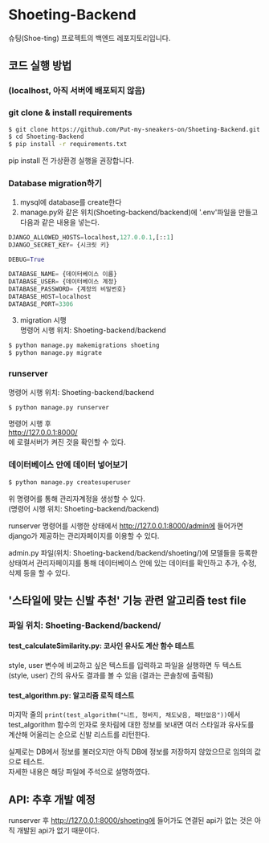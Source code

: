 # Shoeting-Backend
슈팅(Shoe-ting) 프로젝트의 백엔드 레포지토리입니다.

## 코드 실행 방법
### (localhost, 아직 서버에 배포되지 않음)
### git clone & install requirements
```bash
$ git clone https://github.com/Put-my-sneakers-on/Shoeting-Backend.git
$ cd Shoeting-Backend
$ pip install -r requirements.txt
```
pip install 전 가상환경 실행을 권장합니다.

### Database migration하기
1. mysql에 database를 create한다
2. manage.py와 같은 위치(Shoeting-backend/backend)에 '.env'파일을 만들고 다음과 같은 내용을 넣는다.
```python
DJANGO_ALLOWED_HOSTS=localhost,127.0.0.1,[::1]
DJANGO_SECRET_KEY= {시크릿 키}

DEBUG=True

DATABASE_NAME= {데이터베이스 이름}
DATABASE_USER= {데이터베이스 계정}
DATABASE_PASSWORD= {계정의 비밀번호}
DATABASE_HOST=localhost
DATABASE_PORT=3306
```
3. migration 시행  
명령어 시행 위치: Shoeting-backend/backend
```bash
$ python manage.py makemigrations shoeting
$ python manage.py migrate
```

### runserver
명령어 시행 위치: Shoeting-backend/backend
```bash
$ python manage.py runserver
```
명령어 시행 후  
http://127.0.0.1:8000/  
에 로컬서버가 켜진 것을 확인할 수 있다.

### 데이터베이스 안에 데이터 넣어보기
```bash
$ python manage.py createsuperuser
```
위 명령어를 통해 관리자계정을 생성할 수 있다.  
(명령어 시행 위치: Shoeting-backend/backend)

runserver 명령어를 시행한 상태에서 http://127.0.0.1:8000/admin에 들어가면
django가 제공하는 관리자페이지를 이용할 수 있다.  

admin.py 파일(위치: Shoeting-backend/backend/shoeting/)에 모델들을 등록한 상태여서
관리자페이지를 통해 데이터베이스 안에 있는 데이터를 확인하고 추가, 수정, 삭제 등을 할 수 있다. 

## '스타일에 맞는 신발 추천' 기능 관련 알고리즘 test file
### 파일 위치: Shoeting-Backend/backend/
#### test_calculateSimilarity.py: 코사인 유사도 계산 함수 테스트  
style, user 변수에 비교하고 싶은 텍스트를 입력하고 파일을 실행하면 두 텍스트(style, user) 
간의 유사도 결과를 볼 수 있음 (결과는 콘솔창에 출력됨)
#### test_algorithm.py: 알고리즘 로직 테스트
마지막 줄의 ```print(test_algorithm("니트, 청바지, 채도낮음, 패턴없음"))```에서
test_algorithm 함수의 인자로 옷차림에 대한 정보를 보내면 여러 스타일과 유사도를 계산해
어울리는 순으로 신발 리스트를 리턴한다.  

실제로는 DB에서 정보를 불러오지만 아직 DB에 정보를 저장하지 않았으므로 임의의 값으로 테스트.  
자세한 내용은 해당 파일에 주석으로 설명하였다.  

## API: 추후 개발 예정
runserver 후 http://127.0.0.1:8000/shoeting에 들어가도 연결된 api가 없는 것은 
아직 개발된 api가 없기 때문이다.
